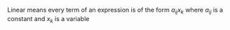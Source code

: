 Linear means every term of an expression is of the form $a_{ij}x_{k}$ where $a_{ij}$ is a constant and $x_{k}$ is a variable